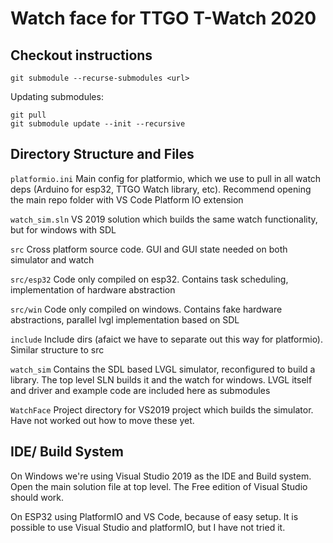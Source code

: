 # Watch face for TTGO T-Watch 2020

## Checkout instructions
`git submodule --recurse-submodules <url>`

Updating submodules:
```
git pull
git submodule update --init --recursive
```

## Directory Structure and Files
`platformio.ini` Main config for platformio, which we use to pull in all watch deps (Arduino for esp32, TTGO Watch library, etc). Recommend opening the main repo folder with VS Code Platform IO extension

`watch_sim.sln` VS 2019 solution which builds the same watch functionality, but for windows with SDL

`src` Cross platform source code. GUI and GUI state needed on both simulator and watch

`src/esp32` Code only compiled on esp32. Contains task scheduling, implementation of hardware abstraction

`src/win` Code only compiled on windows. Contains fake hardware abstractions, parallel lvgl implementation based on SDL

`include` Include dirs (afaict we have to separate out this way for platformio). Similar structure to src

`watch_sim` Contains the SDL based LVGL simulator, reconfigured to build a library. The top level SLN builds it and the watch for windows. LVGL itself and driver and example code are included here as submodules

`WatchFace` Project directory for VS2019 project which builds the simulator. Have not worked out how to move these yet.


## IDE/ Build System
On Windows we're using Visual Studio 2019 as the IDE and Build system. Open the main solution file at top level. The Free edition of Visual Studio should work.

On ESP32 using PlatformIO and VS Code, because of easy setup. It is possible to use Visual Studio and platformIO, but I have not tried it.


